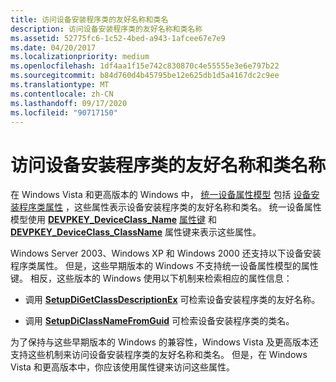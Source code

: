 ```yaml
---
title: 访问设备安装程序类的友好名称和类名
description: 访问设备安装程序类的友好名称和类名称
ms.assetid: 52775fc6-1c52-4bed-a943-1afcee67e7e9
ms.date: 04/20/2017
ms.localizationpriority: medium
ms.openlocfilehash: 1df4aa1f15e742c830870c4e55555e3e6e797b22
ms.sourcegitcommit: b84d760d4b45795be12e625db1d5a4167dc2c9ee
ms.translationtype: MT
ms.contentlocale: zh-CN
ms.lasthandoff: 09/17/2020
ms.locfileid: "90717150"
---
```

# <a name="accessing-the-friendly-name-and-class-name-of-a-device-setup-class"></a>访问设备安装程序类的友好名称和类名称


在 Windows Vista 和更高版本的 Windows 中， [统一设备属性模型](unified-device-property-model--windows-vista-and-later-.md) 包括 [设备安装程序类属性](accessing-device-setup-class-properties.md) ，这些属性表示设备安装程序类的友好名称和类名。 统一设备属性模型使用 [**DEVPKEY_DeviceClass_Name**](./devpkey-deviceclass-name.md) [属性键](property-keys.md) 和 [**DEVPKEY_DeviceClass_ClassName**](./devpkey-deviceclass-classname.md) 属性键来表示这些属性。

Windows Server 2003、Windows XP 和 Windows 2000 还支持以下设备安装程序类属性。 但是，这些早期版本的 Windows 不支持统一设备属性模型的属性键。 相反，这些版本的 Windows 使用以下机制来检索相应的属性信息：

-   调用 [**SetupDiGetClassDescriptionEx**](/windows/win32/api/setupapi/nf-setupapi-setupdigetclassdescriptionexa) 可检索设备安装程序类的友好名称。

-   调用 [**SetupDiClassNameFromGuid**](/windows/win32/api/setupapi/nf-setupapi-setupdiclassnamefromguida) 可检索设备安装程序类的类名。

为了保持与这些早期版本的 Windows 的兼容性，Windows Vista 及更高版本还支持这些机制来访问设备安装程序类的友好名称和类名。 但是，在 Windows Vista 和更高版本中，你应该使用属性键来访问这些属性。

 

